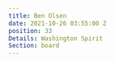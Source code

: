 ```yaml
---
title: Ben Olsen
date: 2021-10-26 03:55:00 Z
position: 33
Details: Washington Spirit
Section: board
---
```


